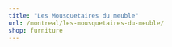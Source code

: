 ```yaml
---
title: "Les Mousquetaires du meuble"
url: /montreal/les-mousquetaires-du-meuble/
shop: furniture
---
```

